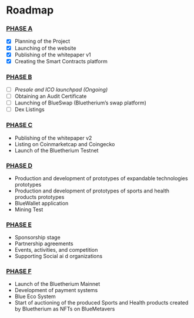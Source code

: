 # Roadmap

### [PHASE A](roadmap.md#undefined)

* [x] Planning of the Project&#x20;
* [x] Launching of the website&#x20;
* [x] Publishing of the whitepaper v1&#x20;
* [x] Creating the Smart Contracts platform&#x20;

### [PHASE B](roadmap.md#phase-b)

* [ ] _Presale and ICO launchpad (Ongoing)_
* [ ] Obtaining an Audit Certificate&#x20;
* [ ] Launching of BlueSwap (Bluetherium’s swap platform)&#x20;
* [ ] Dex Listings&#x20;

### [PHASE C](roadmap.md#phase-c)

* Publishing of the whitepaper v2&#x20;
* Listing on Coinmarketcap and Coingecko&#x20;
* Launch of the Bluetherium Testnet&#x20;

### [PHASE D ](roadmap.md#phase-d)

* Production and development of prototypes of expandable technologies prototypes&#x20;
* Production and development of prototypes of sports and health products prototypes
* BlueWallet application&#x20;
* Mining Test&#x20;

### [PHASE E ](roadmap.md#phase-e)

* Sponsorship stage&#x20;
* Partnership agreements&#x20;
* Events, activities, and competition&#x20;
* Supporting Social ai d organizations

### [PHASE F](roadmap.md#phase-f)

* Launch of the Bluetherium Mainnet
* Development of payment systems
* Blue Eco System
* Start of auctioning of the produced Sports and Health products created by Bluetherium as NFTs on BlueMetavers
